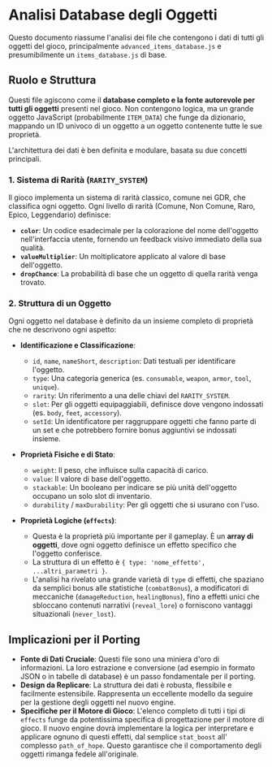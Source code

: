 # Analisi Database degli Oggetti

Questo documento riassume l'analisi dei file che contengono i dati di tutti gli oggetti del gioco, principalmente `advanced_items_database.js` e presumibilmente un `items_database.js` di base.

## Ruolo e Struttura

Questi file agiscono come il **database completo e la fonte autorevole per tutti gli oggetti** presenti nel gioco. Non contengono logica, ma un grande oggetto JavaScript (probabilmente `ITEM_DATA`) che funge da dizionario, mappando un ID univoco di un oggetto a un oggetto contenente tutte le sue proprietà.

L'architettura dei dati è ben definita e modulare, basata su due concetti principali.

### 1. Sistema di Rarità (`RARITY_SYSTEM`)

Il gioco implementa un sistema di rarità classico, comune nei GDR, che classifica ogni oggetto. Ogni livello di rarità (Comune, Non Comune, Raro, Epico, Leggendario) definisce:

*   **`color`**: Un codice esadecimale per la colorazione del nome dell'oggetto nell'interfaccia utente, fornendo un feedback visivo immediato della sua qualità.
*   **`valueMultiplier`**: Un moltiplicatore applicato al valore di base dell'oggetto.
*   **`dropChance`**: La probabilità di base che un oggetto di quella rarità venga trovato.

### 2. Struttura di un Oggetto

Ogni oggetto nel database è definito da un insieme completo di proprietà che ne descrivono ogni aspetto:

*   **Identificazione e Classificazione**:
    *   `id`, `name`, `nameShort`, `description`: Dati testuali per identificare l'oggetto.
    *   `type`: Una categoria generica (es. `consumable`, `weapon`, `armor`, `tool`, `unique`).
    *   `rarity`: Un riferimento a una delle chiavi del `RARITY_SYSTEM`.
    *   `slot`: Per gli oggetti equipaggiabili, definisce dove vengono indossati (es. `body`, `feet`, `accessory`).
    *   `setId`: Un identificatore per raggruppare oggetti che fanno parte di un set e che potrebbero fornire bonus aggiuntivi se indossati insieme.

*   **Proprietà Fisiche e di Stato**:
    *   `weight`: Il peso, che influisce sulla capacità di carico.
    *   `value`: Il valore di base dell'oggetto.
    *   `stackable`: Un booleano per indicare se più unità dell'oggetto occupano un solo slot di inventario.
    *   `durability` / `maxDurability`: Per gli oggetti che si usurano con l'uso.

*   **Proprietà Logiche (`effects`)**:
    *   Questa è la proprietà più importante per il gameplay. È un **array di oggetti**, dove ogni oggetto definisce un effetto specifico che l'oggetto conferisce.
    *   La struttura di un effetto è ` { type: 'nome_effetto', ...altri_parametri } `.
    *   L'analisi ha rivelato una grande varietà di `type` di effetti, che spaziano da semplici bonus alle statistiche (`combatBonus`), a modificatori di meccaniche (`damageReduction`, `healingBonus`), fino a effetti unici che sbloccano contenuti narrativi (`reveal_lore`) o forniscono vantaggi situazionali (`never_lost`).

## Implicazioni per il Porting

*   **Fonte di Dati Cruciale**: Questi file sono una miniera d'oro di informazioni. La loro estrazione e conversione (ad esempio in formato JSON o in tabelle di database) è un passo fondamentale per il porting.
*   **Design da Replicare**: La struttura dei dati è robusta, flessibile e facilmente estensibile. Rappresenta un eccellente modello da seguire per la gestione degli oggetti nel nuovo engine.
*   **Specifiche per il Motore di Gioco**: L'elenco completo di tutti i tipi di `effects` funge da potentissima specifica di progettazione per il motore di gioco. Il nuovo engine dovrà implementare la logica per interpretare e applicare ognuno di questi effetti, dal semplice `stat_boost` all' complesso `path_of_hope`. Questo garantisce che il comportamento degli oggetti rimanga fedele all'originale. 